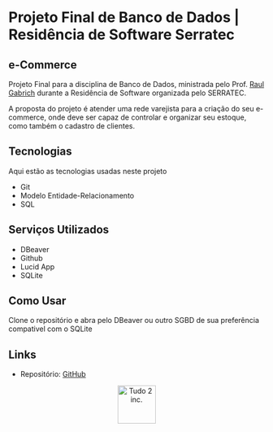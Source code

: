 # Projeto Final de Banco de Dados | Residência de Software Serratec

## e-Commerce

Projeto Final para a disciplina de Banco de Dados, ministrada pelo Prof. [Raul Gabrich](https://github.com/raulgbrmf) durante a Residência de Software organizada pelo SERRATEC.

A proposta do projeto é atender uma rede varejista para a criação do seu e-commerce, onde deve ser capaz de controlar e organizar seu estoque, como também o cadastro de clientes.
 
## Tecnologias 

Aqui estão as tecnologias usadas neste projeto
 
* Git
* Modelo Entidade-Relacionamento
* SQL
 
## Serviços Utilizados
 
* DBeaver
* Github
* Lucid App 
* SQLite
 
## Como Usar
 
Clone o repositório e abra pelo DBeaver ou outro SGBD de sua preferência compativel com o SQLite
 
## Links
 
  - Repositório: [GitHub](https://github.com/T2-Inc/residencia-bd)


<p align="center">
  <img src="https://github.com/T2-Inc/logo/blob/main/T2%20Inc%20Logo.svg"
       alt="Tudo 2 inc."
       height="75"
       width="75"
  />
</p>

